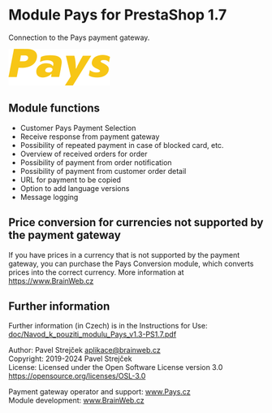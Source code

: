 # Module Pays for PrestaShop 1.7

Connection to the Pays payment gateway.  

![Logo Pays](views/img/pays_ps-payment.png)

## Module functions

- Customer Pays Payment Selection
- Receive response from payment gateway
- Possibility of repeated payment in case of blocked card, etc.
- Overview of received orders for order
- Possibility of payment from order notification
- Possibility of payment from customer order detail
- URL for payment to be copied
- Option to add language versions
- Message logging

## Price conversion for currencies not supported by the payment gateway

If you have prices in a currency that is not supported by the payment gateway,
you can purchase the Pays Conversion module, which converts prices into the correct currency.
More information at https://www.BrainWeb.cz

## Further information

Further information (in Czech) is in the Instructions for Use:  
[doc/Navod_k_pouziti_modulu_Pays_v1.3-PS1.7.pdf](doc/Navod_k_pouziti_modulu_Pays_v1.3-PS1.7.pdf)

Author:    Pavel Strejček <aplikace@brainweb.cz>  
Copyright: 2019-2024 Pavel Strejček  
License:   Licensed under the Open Software License version 3.0  https://opensource.org/licenses/OSL-3.0

Payment gateway operator and support: www.Pays.cz  
Module development: www.BrainWeb.cz
